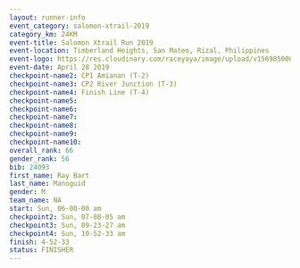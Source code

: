 ```yaml
---
layout: runner-info 
event_category: salomon-xtrail-2019 
category_km: 24KM 
event-title: Salomon Xtrail Run 2019 
event-location: Timberland Heights, San Mateo, Rizal, Philippines 
event-logo: https://res.cloudinary.com/raceyaya/image/upload/v1569850006/logo/salomon-trail_zzli3u.jpg 
event-date: April 28 2019 
checkpoint-name2: CP1 Amianan (T-2) 
checkpoint-name3: CP2 River Junction (T-3) 
checkpoint-name4: Finish Line (T-4) 
checkpoint-name5: 
checkpoint-name6: 
checkpoint-name7: 
checkpoint-name8: 
checkpoint-name9: 
checkpoint-name10: 
overall_rank: 66
gender_rank: 56
bib: 24093
first_name: Ray Bart
last_name: Manoguid
gender: M
team_name: NA
start: Sun, 06-00-00 am
checkpoint2: Sun, 07-08-05 am
checkpoint3: Sun, 09-23-27 am
checkpoint4: Sun, 10-52-33 am
finish: 4-52-33
status: FINISHER
---
```

